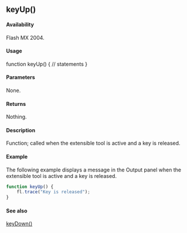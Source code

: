 ## keyUp()

#### Availability

Flash MX 2004.

#### Usage

function keyUp() {
// statements
}

#### Parameters

None.

#### Returns

Nothing.

#### Description

Function; called when the extensible tool is active and a key is released.

#### Example

The following example displays a message in the Output panel when the extensible tool is active and a key is released.

```javascript
function keyUp() {
    fl.trace("Key is released");
}
```

#### See also

[keyDown()](../Top-Level_Functions_and_Methods/keyDown.md)
